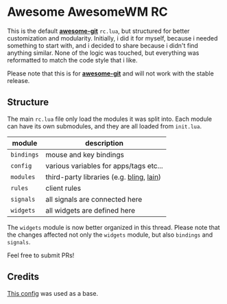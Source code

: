 # Awesome AwesomeWM RC

This is the default **[awesome-git](https://awesomewm.org/apidoc/)** `rc.lua`, but structured for better customization and modularity.
Initially, i did it for myself, because i needed something to start with,
and i decided to share because i didn't find anything similar.
None of the logic was touched, but everything was reformatted to match the code style that i like.

Please note that this is for **[awesome-git](https://awesomewm.org/apidoc/)** and will not work with the stable release.

## Structure

The main `rc.lua` file only load the modules it was split into.
Each module can have its own submodules, and they are all loaded from `init.lua`.

module | description
-------- | -----------
`bindings` | mouse and key bindings
`config` | various variables for apps/tags etc...
`modules` | third-party libraries (e.g. [bling](https://github.com/BlingCorp/bling), [lain](https://github.com/lcpz/lain))
`rules` | client rules
`signals` | all signals are connected here
`widgets` | all widgets are defined here

The `widgets` module is now better organized in this thread.
Please note that the changes affected not only the `widgets` module,
but also `bindings` and `signals`.

Feel free to submit PRs!

## Credits

[This config](https://git.linuxit.us/spider/awesome/src/commit/921c5019df6a03915e09efcb1336bbca518a4401) was used as a base.
